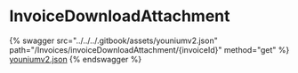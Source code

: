 # InvoiceDownloadAttachment

{% swagger src="../../../.gitbook/assets/youniumv2.json" path="/Invoices/invoiceDownloadAttachment/{invoiceId}" method="get" %}
[youniumv2.json](../../../.gitbook/assets/youniumv2.json)
{% endswagger %}
